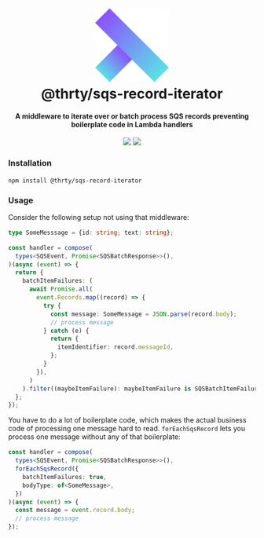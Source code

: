 <h1 align="center">
  <img src="../../assets/logo.svg" alt="thirty" width="150">
  <br>
  @thrty/sqs-record-iterator
  <br>
</h1>

<h4 align="center">A middleware to iterate over or batch process SQS records preventing boilerplate code in Lambda handlers</h4>

<p align="center">
<img src="https://img.shields.io/npm/v/@thrty/sqs-record-iterator.svg">
  <img src="https://github.com/thrty-org/thrty/actions/workflows/checks.yml/badge.svg">
</p>

### Installation

```shell script
npm install @thrty/sqs-record-iterator
```

### Usage
Consider the following setup not using that middleware:
```ts
type SomeMesssage = {id: string; text: string};
```
```ts
const handler = compose(
  types<SQSEvent, Promise<SQSBatchResponse>>(),
)(async (event) => {
  return {
    batchItemFailures: (
      await Promise.all(
        event.Records.map((record) => {
          try {
            const message: SomeMessage = JSON.parse(record.body);
            // process message
          } catch (e) {
            return {
              itemIdentifier: record.messageId,
            };
          }
        }),
      )
    ).filter((maybeItemFailure): maybeItemFailure is SQSBatchItemFailure => !!maybeItemFailure),
  };
});
```
You have to do a lot of boilerplate code, which makes the actual business code of processing one message hard to read. 
`forEachSqsRecord` lets you process one message without any of that boilerplate:
```ts
const handler = compose(
  types<SQSEvent, Promise<SQSBatchResponse>>(),
  forEachSqsRecord({
    batchItemFailures: true,
    bodyType: of<SomeMessage>,
  })
)(async (event) => {
  const message = event.record.body;
  // process message
});
```
